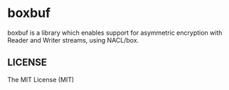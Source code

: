 # boxbuf

boxbuf is a library which enables support for asymmetric encryption with Reader and Writer streams, using NACL/box.

## LICENSE

The MIT License (MIT)
